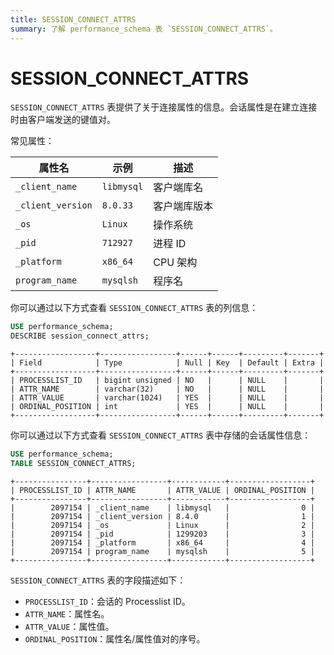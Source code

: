 ```yaml
---
title: SESSION_CONNECT_ATTRS
summary: 了解 performance_schema 表 `SESSION_CONNECT_ATTRS`。
---
```


# SESSION\_CONNECT\_ATTRS

`SESSION_CONNECT_ATTRS` 表提供了关于连接属性的信息。会话属性是在建立连接时由客户端发送的键值对。

常见属性：

| 属性名 | 示例 | 描述 |
|-------|-----|------|
| `_client_name` | `libmysql` | 客户端库名 |
| `_client_version` | `8.0.33` | 客户端库版本|
| `_os` | `Linux` | 操作系统 |
| `_pid` | `712927` | 进程 ID |
| `_platform` | `x86_64` | CPU 架构 |
| `program_name` | `mysqlsh` | 程序名  |

你可以通过以下方式查看 `SESSION_CONNECT_ATTRS` 表的列信息：

```sql
USE performance_schema;
DESCRIBE session_connect_attrs;
```

```
+------------------+-----------------+------+------+---------+-------+
| Field            | Type            | Null | Key  | Default | Extra |
+------------------+-----------------+------+------+---------+-------+
| PROCESSLIST_ID   | bigint unsigned | NO   |      | NULL    |       |
| ATTR_NAME        | varchar(32)     | NO   |      | NULL    |       |
| ATTR_VALUE       | varchar(1024)   | YES  |      | NULL    |       |
| ORDINAL_POSITION | int             | YES  |      | NULL    |       |
+------------------+-----------------+------+------+---------+-------+
```

你可以通过以下方式查看 `SESSION_CONNECT_ATTRS` 表中存储的会话属性信息：

```sql
USE performance_schema;
TABLE SESSION_CONNECT_ATTRS;
```

```
+----------------+-----------------+------------+------------------+
| PROCESSLIST_ID | ATTR_NAME       | ATTR_VALUE | ORDINAL_POSITION |
+----------------+-----------------+------------+------------------+
|        2097154 | _client_name    | libmysql   |                0 |
|        2097154 | _client_version | 8.4.0      |                1 |
|        2097154 | _os             | Linux      |                2 |
|        2097154 | _pid            | 1299203    |                3 |
|        2097154 | _platform       | x86_64     |                4 |
|        2097154 | program_name    | mysqlsh    |                5 |
+----------------+-----------------+------------+------------------+
```

`SESSION_CONNECT_ATTRS` 表的字段描述如下：

* `PROCESSLIST_ID`：会话的 Processlist ID。
* `ATTR_NAME`：属性名。
* `ATTR_VALUE`：属性值。
* `ORDINAL_POSITION`：属性名/属性值对的序号。
